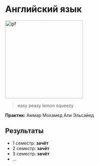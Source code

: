 # Английский язык

<img alt="gif" src="https://github.com/maxbarsukov/itmo/blob/master/.docs/cp.gif" height="250">

> easy peasy lemon squeezy

**Практик:** Аммар Мохамед Али Эльсайед

## Результаты

- 1 семестр: **зачёт**
- 2 семестр: **зачёт**
- 3 семестр: **зачёт**
- ...
